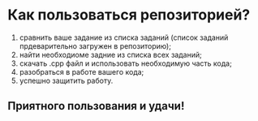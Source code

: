 # Как пользоваться репозиторией?
1. сравнить ваше задание из списка заданий (список заданий прдеварительно загружен в репозиторию);
2. найти необходиоме задние из списка всех заданий;
3. скачать .cpp файл и использовать необходимую часть кода;
4. разобраться в работе вашего кода;
5. успешно защитить работу.
## Приятного пользования и удачи!
